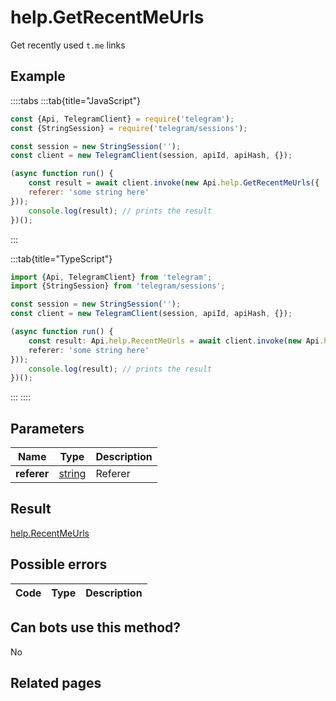 # help.GetRecentMeUrls

Get recently used `t.me` links



## Example

::::tabs
:::tab{title="JavaScript"}
```js
const {Api, TelegramClient} = require('telegram');
const {StringSession} = require('telegram/sessions');

const session = new StringSession('');
const client = new TelegramClient(session, apiId, apiHash, {});

(async function run() {
    const result = await client.invoke(new Api.help.GetRecentMeUrls({
    referer: 'some string here'
}));
    console.log(result); // prints the result
})();
```
:::

:::tab{title="TypeScript"}
```ts
import {Api, TelegramClient} from 'telegram';
import {StringSession} from 'telegram/sessions';

const session = new StringSession('');
const client = new TelegramClient(session, apiId, apiHash, {});

(async function run() {
    const result: Api.help.RecentMeUrls = await client.invoke(new Api.help.GetRecentMeUrls({
    referer: 'some string here'
}));
    console.log(result); // prints the result
})();
```
:::
::::



## Parameters

| Name | Type | Description |
| :--: | ---- | ----------- |
| **referer** | [string](https://core.telegram.org/type/string) | Referer 


## Result

[help.RecentMeUrls](https://core.telegram.org/type/help.RecentMeUrls)



## Possible errors

| Code | Type | Description |
| :--: | ---- | ----------- |


## Can bots use this method?

No

## Related pages


